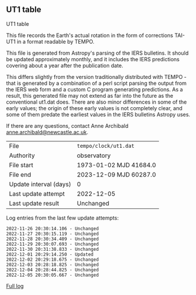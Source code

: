 
## UT1 table

UT1 table

This file records the Earth's actual rotation in the form of
corrections TAI-UT1 in a format readable by TEMPO.

This file is generated from Astropy's parsing of the IERS
bulletins. It should be updated approximately monthly, and it
includes the IERS predictions covering about a year after the
publication date.

This differs slightly from the version traditionally distributed
with TEMPO - that is generated by a combination of a perl script
parsing the output from the IERS web form and a custom C program
generating predictions. As a result, this generated file may not
extend as far into the future as the conventional ut1.dat does.
There are also minor differences in some of the early values; the
origin of these early values is not completely clear, and some of
them predate the earliest values in the IERS bulletins Astropy uses.

If there are any questions, contact Anne Archibald
<anne.archibald@newcastle.ac.uk>.

|     |     |
|:--- |:--- |
| File | `tempo/clock/ut1.dat` |
| Authority | observatory |
| File start | 1973-01-02 MJD 41684.0 |
| File end | 2023-12-09 MJD 60287.0 |
| Update interval (days) | 0 |
| Last update attempt | 2022-12-05 |
| Last update result | Unchanged |

Log entries from the last few update attempts:
```
2022-11-26 20:30:14.106 - Unchanged
2022-11-27 20:30:15.119 - Unchanged
2022-11-28 20:30:34.409 - Unchanged
2022-11-29 20:30:07.693 - Unchanged
2022-11-30 20:31:38.833 - Unchanged
2022-12-01 20:29:14.250 - Updated
2022-12-02 20:29:18.675 - Unchanged
2022-12-03 20:28:18.825 - Unchanged
2022-12-04 20:28:44.825 - Unchanged
2022-12-05 20:30:05.667 - Unchanged
```
[Full log](https://raw.githubusercontent.com/ipta/pulsar-clock-corrections/main/log/tempo/clock/ut1.dat.log)
